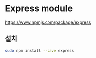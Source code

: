 # Express module

<https://www.npmjs.com/package/express>

## 설치

```bash
sudo npm install --save express
```
